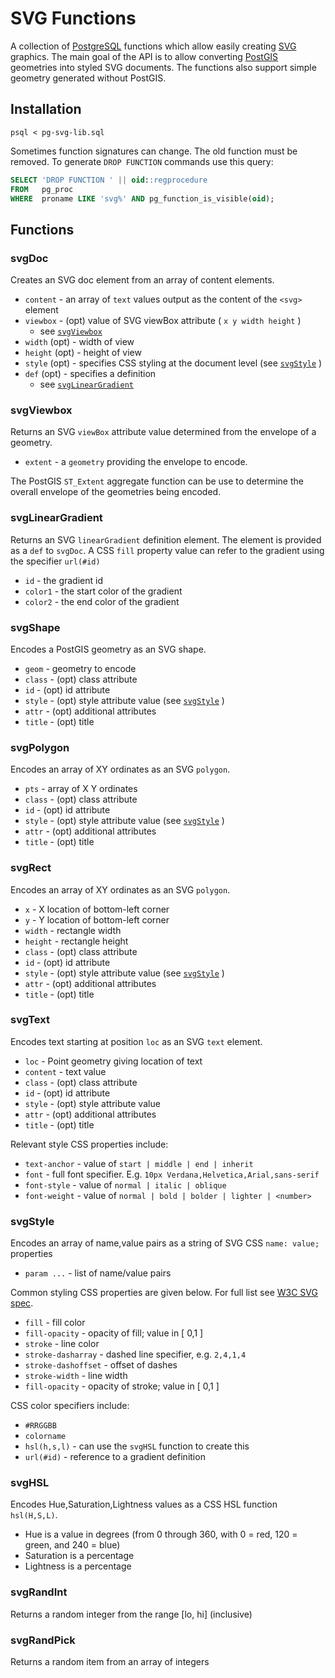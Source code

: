 # SVG Functions

A collection of [PostgreSQL](https://www.postgresql.org/) functions
which allow easily creating [SVG](https://developer.mozilla.org/en-US/docs/Web/SVG) graphics.
The main goal of the API is to allow converting [PostGIS](https://postgis.net/) geometries into styled SVG documents.
The functions also support simple geometry generated without PostGIS.

## Installation

```
psql < pg-svg-lib.sql
```

Sometimes function signatures can change.
The old function must be removed.
To generate `DROP FUNCTION` commands use this query:

```sql
SELECT 'DROP FUNCTION ' || oid::regprocedure
FROM   pg_proc
WHERE  proname LIKE 'svg%' AND pg_function_is_visible(oid);
```

## Functions

### svgDoc

Creates an SVG doc element from an array of content elements.

* `content` - an array of `text` values output as the content of the `<svg>` element
* `viewbox` - (opt) value of SVG viewBox attribute ( `x y width height` )
  * see [`svgViewbox`](#svgViewbox)
* `width` (opt) - width of view
* `height` (opt) - height of view
* `style` (opt) - specifies CSS styling at the document level  (see [`svgStyle`](#svgStyle) )
* `def` (opt) - specifies a definition
  * see [`svgLinearGradient`](#svgLinearGradient)

### svgViewbox

Returns an SVG `viewBox` attribute value determined from the envelope of a geometry.

* `extent` - a `geometry` providing the envelope to encode.

The PostGIS `ST_Extent` aggregate function can be use to determine the overall
envelope of the geometries being encoded.

### svgLinearGradient

Returns an SVG `linearGradient` definition element.
The element is provided as a `def` to `svgDoc`.
A CSS `fill` property value can refer to the gradient using the specifier `url(#id)`

* `id` - the gradient id
* `color1` - the start color of the gradient
* `color2` - the end color of the gradient

### svgShape

Encodes a PostGIS geometry as an SVG shape.

* `geom` - geometry to encode
* `class` - (opt) class attribute
* `id` - (opt) id attribute
* `style` - (opt) style attribute value (see [`svgStyle`](#svgStyle) )
* `attr` - (opt) additional attributes
* `title` - (opt) title

### svgPolygon

Encodes an array of XY ordinates as an SVG `polygon`.

* `pts` - array of X Y ordinates
* `class` - (opt) class attribute
* `id` - (opt) id attribute
* `style` - (opt) style attribute value (see [`svgStyle`](#svgStyle) )
* `attr` - (opt) additional attributes
* `title` - (opt) title

### svgRect

Encodes an array of XY ordinates as an SVG `polygon`.

* `x` - X location of bottom-left corner
* `y` - Y location of bottom-left corner
* `width` - rectangle width
* `height` - rectangle height
* `class` - (opt) class attribute
* `id` - (opt) id attribute
* `style` - (opt) style attribute value (see [`svgStyle`](#svgStyle) )
* `attr` - (opt) additional attributes
* `title` - (opt) title

### svgText

Encodes text starting at position `loc` as an SVG `text` element.

* `loc` - Point geometry giving location of text
* `content` - text value
* `class` - (opt) class attribute
* `id` - (opt) id attribute
* `style` - (opt) style attribute value
* `attr` - (opt) additional attributes
* `title` - (opt) title

Relevant style CSS properties include:

* `text-anchor` - value of `start | middle | end | inherit`
* `font` - full font specifier.  E.g. `10px Verdana,Helvetica,Arial,sans-serif`
* `font-style` - value of `normal | italic | oblique`
* `font-weight` - value of `normal | bold | bolder | lighter | <number>`

### svgStyle

Encodes an array of name,value pairs as a string of SVG CSS `name: value;` properties

* `param ...` - list of name/value pairs

Common styling CSS properties are given below.
For full list see [W3C SVG spec](https://www.w3.org/TR/SVG/propidx.html).

* `fill` - fill color
* `fill-opacity` - opacity of fill; value in [ 0,1 ]
* `stroke` - line color
* `stroke-dasharray` - dashed line specifier, e.g. `2,4,1,4`
* `stroke-dashoffset` - offset of dashes
* `stroke-width` - line width
* `fill-opacity` - opacity of stroke; value in [ 0,1 ]

CSS color specifiers include:

* `#RRGGBB`
* `colorname`
* `hsl(h,s,l)` - can use the `svgHSL` function to create this
* `url(#id)` - reference to a gradient definition

### svgHSL

Encodes Hue,Saturation,Lightness values as a CSS HSL function `hsl(H,S,L)`.

* Hue is a value in degrees (from 0 through 360, with 0 = red, 120 = green, and 240 = blue)
* Saturation is a percentage
* Lightness is a percentage

### svgRandInt

Returns a random integer from the range [lo, hi] (inclusive)

### svgRandPick

Returns a random item from an array of integers
